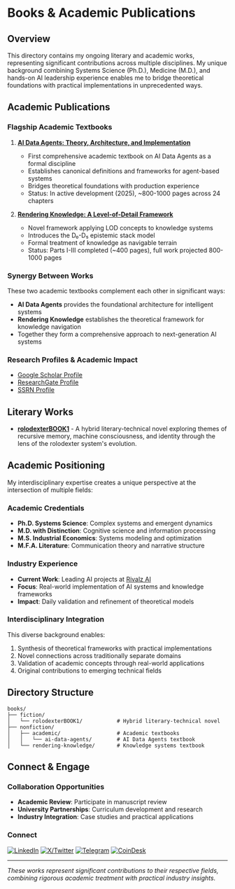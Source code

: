# Books & Academic Publications

## Overview

This directory contains my ongoing literary and academic works, representing significant contributions across multiple disciplines. My unique background combining Systems Science (Ph.D.), Medicine (M.D.), and hands-on AI leadership experience enables me to bridge theoretical foundations with practical implementations in unprecedented ways.

## Academic Publications

### Flagship Academic Textbooks

1. [**AI Data Agents: Theory, Architecture, and Implementation**](./nonfiction/academic/ai-data-agents/ai-data-agents-textbook.md)
   - First comprehensive academic textbook on AI Data Agents as a formal discipline
   - Establishes canonical definitions and frameworks for agent-based systems
   - Bridges theoretical foundations with production experience
   - Status: In active development (2025), ~800-1000 pages across 24 chapters

2. [**Rendering Knowledge: A Level-of-Detail Framework**](./nonfiction/rendering-knowledge/README.md)
   - Novel framework applying LOD concepts to knowledge systems
   - Introduces the D₀-D₅ epistemic stack model
   - Formal treatment of knowledge as navigable terrain
   - Status: Parts I-III completed (~400 pages), full work projected 800-1000 pages

### Synergy Between Works
These two academic textbooks complement each other in significant ways:
- **AI Data Agents** provides the foundational architecture for intelligent systems
- **Rendering Knowledge** establishes the theoretical framework for knowledge navigation
- Together they form a comprehensive approach to next-generation AI systems

### Research Profiles & Academic Impact
- [Google Scholar Profile](https://scholar.google.com/citations?user=gHTHirEAAAAJ&hl=en)
- [ResearchGate Profile](https://www.researchgate.net/profile/Joe-Maristela-2)
- [SSRN Profile](https://papers.ssrn.com/sol3/cf_dev/AbsByAuth.cfm?per_id=5257557)

## Literary Works

- [**rolodexterBOOK1**](./fiction/rolodexterBOOK1/) - A hybrid literary-technical novel exploring themes of recursive memory, machine consciousness, and identity through the lens of the rolodexter system's evolution.

## Academic Positioning

My interdisciplinary expertise creates a unique perspective at the intersection of multiple fields:

### Academic Credentials
- **Ph.D. Systems Science**: Complex systems and emergent dynamics
- **M.D. with Distinction**: Cognitive science and information processing
- **M.S. Industrial Economics**: Systems modeling and optimization
- **M.F.A. Literature**: Communication theory and narrative structure

### Industry Experience
- **Current Work**: Leading AI projects at [Rivalz AI](https://www.coindesk.com/press-release/2024/08/14/rivalz-network-secures-9-million-to-advance-ai-intel-infrastructure)
- **Focus**: Real-world implementation of AI systems and knowledge frameworks
- **Impact**: Daily validation and refinement of theoretical models

### Interdisciplinary Integration
This diverse background enables:
1. Synthesis of theoretical frameworks with practical implementations
2. Novel connections across traditionally separate domains
3. Validation of academic concepts through real-world applications
4. Original contributions to emerging technical fields

## Directory Structure

```
books/
├── fiction/
│   └── rolodexterBOOK1/           # Hybrid literary-technical novel
├── nonfiction/
│   ├── academic/                  # Academic textbooks
│   │   └── ai-data-agents/        # AI Data Agents textbook
│   └── rendering-knowledge/       # Knowledge systems textbook
```

## Connect & Engage

### Collaboration Opportunities
- **Academic Review**: Participate in manuscript review
- **University Partnerships**: Curriculum development and research
- **Industry Integration**: Case studies and practical applications

### Connect
[![LinkedIn](https://img.shields.io/badge/LinkedIn-rolodexter-blue?logo=linkedin)](https://www.linkedin.com/in/rolodexter/)
[![X/Twitter](https://img.shields.io/badge/X%20(Twitter)-@JoeMaristela-black?logo=twitter)](https://x.com/JoeMaristela)
[![Telegram](https://img.shields.io/badge/Telegram-@joemaristela-blue?logo=telegram)](https://t.me/joemaristela)
[![CoinDesk](https://img.shields.io/badge/CoinDesk-Author_Profile-darkblue?logo=coindesk)](https://www.coindesk.com/author/joe-maristela)

---

*These works represent significant contributions to their respective fields, combining rigorous academic treatment with practical industry insights.*
